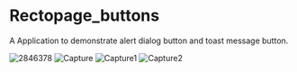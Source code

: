 # Rectopage_buttons
 A Application to demonstrate alert dialog button and toast message button.

![2846378](https://user-images.githubusercontent.com/50227418/110653932-b3db8700-81e3-11eb-8141-bc275d355608.jpg)
![Capture](https://user-images.githubusercontent.com/50227418/110653919-b211c380-81e3-11eb-9331-e233591972d2.JPG)
![Capture1](https://user-images.githubusercontent.com/50227418/110653925-b342f080-81e3-11eb-8aaa-94d79ecd7a15.JPG)
![Capture2](https://user-images.githubusercontent.com/50227418/110653928-b3db8700-81e3-11eb-8f69-3865f421fc46.JPG)

